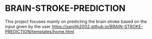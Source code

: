 # BRAIN-STROKE-PREDICTION
This project focuses mainly on predicting the brain stroke based on the input given by the user
https://sanjith2002.github.io/BRAIN-STROKE-PREDICTION/templates/home.html
